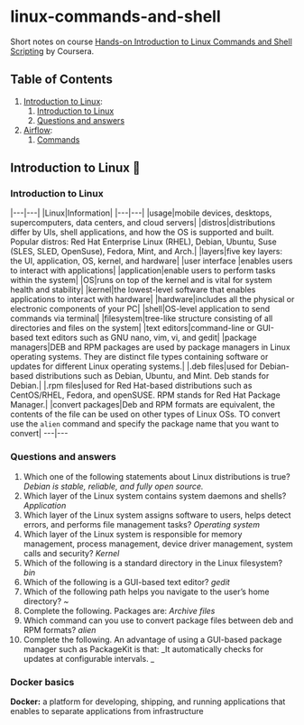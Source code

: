 # linux-commands-and-shell

Short notes on course [Hands-on Introduction to Linux Commands and Shell Scripting](https://www.coursera.org/learn/hands-on-introduction-to-linux-commands-and-shell-scripting) by Coursera. 

## Table of Contents
1. [Introduction to Linux](#introduction-to-linux):
	1. [Introduction to Linux](#introduction-to-linux)
	1. [Questions and answers](###Questions-and-answers)
2. [Airflow](#airflow):
	1. [Commands](#commands)

## Introduction to Linux 🐧
### Introduction to Linux
|---|---|
|Linux|Information|
|---|---|
|usage|mobile devices, desktops, supercomputers, data centers, and cloud servers|
|distros|distributions differ by UIs, shell applications, and how the OS is supported and built. Popular distros: Red Hat Enterprise Linux (RHEL), Debian, Ubuntu, Suse (SLES, SLED, OpenSuse), Fedora, Mint, and Arch.|
|layers|five key layers: the UI, application, OS, kernel, and hardware|
|user interface |enables users to interact with applications|
|application|enable users to perform tasks within the system|
|OS|runs on top of the kernel and is vital for system health and stability|
|kernel|the lowest-level software that enables applications to interact with hardware|
|hardware|includes all the physical or electronic components of your PC|
|shell|OS-level application to send commands via terminal|
|filesystem|tree-like structure consisting of all directories and files on the system|
|text editors|command-line or GUI-based text editors such as GNU nano, vim, vi, and gedit|
|package managers|DEB and RPM packages are used by package managers in Linux operating systems. They are distinct file types containing software or updates for different Linux operating systems.|
|.deb files|used for Debian-based distributions such as Debian, Ubuntu, and Mint. Deb stands for Debian.|
|.rpm files|used for Red Hat-based distributions such as CentOS/RHEL, Fedora, and openSUSE. RPM stands for Red Hat Package Manager.|
|convert packages|Deb and RPM formats are equivalent, the contents of the file can be used on other types of Linux OSs. TO convert use the `alien` command and specify the package name that you want to convert|
---|---

### Questions and answers
1. Which one of the following statements about Linux distributions is true? *Debian is stable, reliable, and fully open source.*
2. Which layer of the Linux system contains system daemons and shells? *Application*
3. Which layer of the Linux system assigns software to users, helps detect errors, and performs file management tasks? *Operating system*
4. Which layer of the Linux system is responsible for memory management, process management, device driver management, system calls and security? *Kernel*
5. Which of the following is a standard directory in the Linux filesystem? *bin*
6. Which of the following is a GUI-based text editor? *gedit*
7. Which of the following path helps you navigate to the user’s home directory? *~*
8. Complete the following. Packages are: _Archive files_
9. Which command can you use to convert package files between deb and RPM formats? _alien_
10. Complete the following. An advantage of using a GUI-based package manager such as PackageKit is that: _It automatically checks for updates at configurable intervals. _





### Docker basics
**Docker:** a platform for developing, shipping, and running applications that  enables to separate applications from  infrastructure
